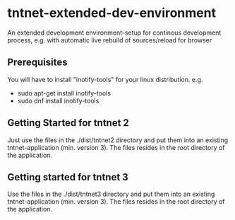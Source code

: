 # tntnet-extended-dev-environment
An extended development environment-setup for continous development process, e.g. with automatic live rebuild of sources/reload for browser

## Prerequisites
You will have to install "inotify-tools" for your linux distribution. e.g. 
- sudo apt-get install inotify-tools
- sudo dnf install inotify-tools

## Getting Started  for tntnet 2
Just use the files in the ./dist/tntnet2 directory and put them into an existing tntnet-application (min. version 3). The files resides in the root directory of the application.

## Getting started for tntnet 3
Use the files in the ./dist/tntnet3 directory and put them into an existing tntnet-application (min. version 3). The files resides in the root directory of the application.


